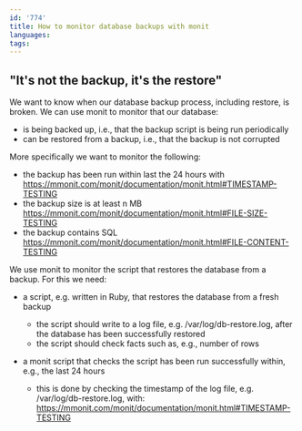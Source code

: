 ```yaml
---
id: '774'
title: How to monitor database backups with monit
languages:
tags:
---
```

## "It's not the backup, it's the restore"

We want to know when our database backup process, including restore, is broken. We can use monit to monitor that our database:
- is being backed up, i.e., that the backup script is being run periodically
- can be restored from a backup, i.e., that the backup is not corrupted 

More specifically we want to monitor the following:
- the backup has been run within last the 24 hours with https://mmonit.com/monit/documentation/monit.html#TIMESTAMP-TESTING
- the backup size is at least n MB https://mmonit.com/monit/documentation/monit.html#FILE-SIZE-TESTING
- the backup contains SQL https://mmonit.com/monit/documentation/monit.html#FILE-CONTENT-TESTING

We use monit to monitor the script that restores the database from a backup. For this we need:
- a script, e.g. written in Ruby, that restores the database from a fresh backup
    - the script should write to a log file, e.g. /var/log/db-restore.log, after the database has been successfully restored
    - the script should check facts such as, e.g., number of rows
    
- a monit script that checks the script has been run successfully within, e.g., the last 24 hours
    - this is done by checking the timestamp of the log file, e.g. /var/log/db-restore.log, with: https://mmonit.com/monit/documentation/monit.html#TIMESTAMP-TESTING
